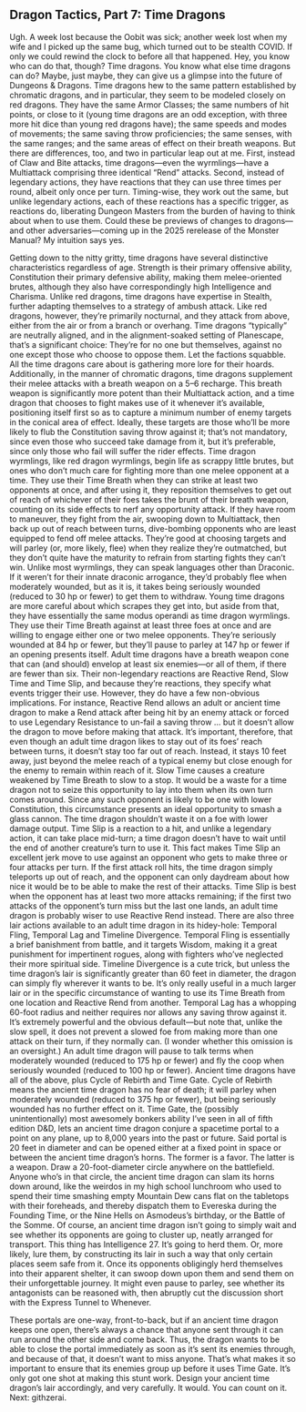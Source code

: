 ## Dragon Tactics, Part 7: Time Dragons


Ugh. A week lost because the Oobit was sick; another week lost when my wife and I picked up the same bug, which turned out to be stealth COVID. If only we could rewind the clock to before all that happened. Hey, you know who can do that, though? Time dragons.
You know what else time dragons can do? Maybe, just maybe, they can give us a glimpse into the future of Dungeons & Dragons.
Time dragons hew to the same pattern established by chromatic dragons, and in particular, they seem to be modeled closely on red dragons. They have the same Armor Classes; the same numbers of hit points, or close to it (young time dragons are an odd exception, with three more hit dice than young red dragons have); the same speeds and modes of movements; the same saving throw proficiencies; the same senses, with the same ranges; and the same areas of effect on their breath weapons.
But there are differences, too, and two in particular leap out at me. First, instead of Claw and Bite attacks, time dragons—even the wyrmlings—have a Multiattack comprising three identical “Rend” attacks. Second, instead of legendary actions, they have reactions that they can use three times per round, albeit only once per turn. Timing-wise, they work out the same, but unlike legendary actions, each of these reactions has a specific trigger, as reactions do, liberating Dungeon Masters from the burden of having to think about when to use them. Could these be previews of changes to dragons—and other adversaries—coming up in the 2025 rerelease of the Monster Manual? My intuition says yes.

Getting down to the nitty gritty, time dragons have several distinctive characteristics regardless of age. Strength is their primary offensive ability, Constitution their primary defensive ability, making them melee-oriented brutes, although they also have correspondingly high Intelligence and Charisma. Unlike red dragons, time dragons have expertise in Stealth, further adapting themselves to a strategy of ambush attack. Like red dragons, however, they’re primarily nocturnal, and they attack from above, either from the air or from a branch or overhang. Time dragons “typically” are neutrally aligned, and in the alignment-soaked setting of Planescape, that’s a significant choice: They’re for no one but themselves, against no one except those who choose to oppose them. Let the factions squabble. All the time dragons care about is gathering more lore for their hoards.
Additionally, in the manner of chromatic dragons, time dragons supplement their melee attacks with a breath weapon on a 5–6 recharge. This breath weapon is significantly more potent than their Multiattack action, and a time dragon that chooses to fight makes use of it whenever it’s available, positioning itself first so as to capture a minimum number of enemy targets in the conical area of effect. Ideally, these targets are those who’ll be more likely to flub the Constitution saving throw against it; that’s not mandatory, since even those who succeed take damage from it, but it’s preferable, since only those who fail will suffer the rider effects.
Time dragon wyrmlings, like red dragon wyrmlings, begin life as scrappy little brutes, but ones who don’t much care for fighting more than one melee opponent at a time. They use their Time Breath when they can strike at least two opponents at once, and after using it, they reposition themselves to get out of reach of whichever of their foes takes the brunt of their breath weapon, counting on its side effects to nerf any opportunity attack. If they have room to maneuver, they fight from the air, swooping down to Multiattack, then back up out of reach between turns, dive-bombing opponents who are least equipped to fend off melee attacks. They’re good at choosing targets and will parley (or, more likely, flee) when they realize they’re outmatched, but they don’t quite have the maturity to refrain from starting fights they can’t win. Unlike most wyrmlings, they can speak languages other than Draconic.
If it weren’t for their innate draconic arrogance, they’d probably flee when moderately wounded, but as it is, it takes being seriously wounded (reduced to 30 hp or fewer) to get them to withdraw.
Young time dragons are more careful about which scrapes they get into, but aside from that, they have essentially the same modus operandi as time dragon wyrmlings. They use their Time Breath against at least three foes at once and are willing to engage either one or two melee opponents. They’re seriously wounded at 84 hp or fewer, but they’ll pause to parley at 147 hp or fewer if an opening presents itself.
Adult time dragons have a breath weapon cone that can (and should) envelop at least six enemies—or all of them, if there are fewer than six. Their non-legendary reactions are Reactive Rend, Slow Time and Time Slip, and because they’re reactions, they specify what events trigger their use. However, they do have a few non-obvious implications.
For instance, Reactive Rend allows an adult or ancient time dragon to make a Rend attack after being hit by an enemy attack or forced to use Legendary Resistance to un-fail a saving throw … but it doesn’t allow the dragon to move before making that attack. It’s important, therefore, that even though an adult time dragon likes to stay out of its foes’ reach between turns, it doesn’t stay too far out of reach. Instead, it stays 10 feet away, just beyond the melee reach of a typical enemy but close enough for the enemy to remain within reach of it.
Slow Time causes a creature weakened by Time Breath to slow to a stop. It would be a waste for a time dragon not to seize this opportunity to lay into them when its own turn comes around. Since any such opponent is likely to be one with lower Constitution, this circumstance presents an ideal opportunity to smash a glass cannon. The time dragon shouldn’t waste it on a foe with lower damage output.
Time Slip is a reaction to a hit, and unlike a legendary action, it can take place mid-turn; a time dragon doesn’t have to wait until the end of another creature’s turn to use it. This fact makes Time Slip an excellent jerk move to use against an opponent who gets to make three or four attacks per turn. If the first attack roll hits, the time dragon simply teleports up out of reach, and the opponent can only daydream about how nice it would be to be able to make the rest of their attacks. Time Slip is best when the opponent has at least two more attacks remaining; if the first two attacks of the opponent’s turn miss but the last one lands, an adult time dragon is probably wiser to use Reactive Rend instead.
There are also three lair actions available to an adult time dragon in its hidey-hole: Temporal Fling, Temporal Lag and Timeline Divergence. Temporal Fling is essentially a brief banishment from battle, and it targets Wisdom, making it a great punishment for impertinent rogues, along with fighters who’ve neglected their more spiritual side. Timeline Divergence is a cute trick, but unless the time dragon’s lair is significantly greater than 60 feet in diameter, the dragon can simply fly wherever it wants to be. It’s only really useful in a much larger lair or in the specific circumstance of wanting to use its Time Breath from one location and Reactive Rend from another. Temporal Lag has a whopping 60-foot radius and neither requires nor allows any saving throw against it. It’s extremely powerful and the obvious default—but note that, unlike the slow spell, it does not prevent a slowed foe from making more than one attack on their turn, if they normally can. (I wonder whether this omission is an oversight.)
An adult time dragon will pause to talk terms when moderately wounded (reduced to 175 hp or fewer) and fly the coop when seriously wounded (reduced to 100 hp or fewer).
Ancient time dragons have all of the above, plus Cycle of Rebirth and Time Gate. Cycle of Rebirth means the ancient time dragon has no fear of death; it will parley when moderately wounded (reduced to 375 hp or fewer), but being seriously wounded has no further effect on it.
Time Gate, the (possibly unintentionally) most awesomely bonkers ability I’ve seen in all of fifth edition D&D, lets an ancient time dragon conjure a spacetime portal to a point on any plane, up to 8,000 years into the past or future. Said portal is 20 feet in diameter and can be opened either at a fixed point in space or between the ancient time dragon’s horns. The former is a favor. The latter is a weapon. Draw a 20-foot-diameter circle anywhere on the battlefield. Anyone who’s in that circle, the ancient time dragon can slam its horns down around, like the weirdos in my high school lunchroom who used to spend their time smashing empty Mountain Dew cans flat on the tabletops with their foreheads, and thereby dispatch them to Evereska during the Founding Time, or the Nine Hells on Asmodeus’s birthday, or the Battle of the Somme.
Of course, an ancient time dragon isn’t going to simply wait and see whether its opponents are going to cluster up, neatly arranged for transport. This thing has Intelligence 27. It’s going to herd them. Or, more likely, lure them, by constructing its lair in such a way that only certain places seem safe from it. Once its opponents obligingly herd themselves into their apparent shelter, it can swoop down upon them and send them on their unforgettable journey. It might even pause to parley, see whether its antagonists can be reasoned with, then abruptly cut the discussion short with the Express Tunnel to Whenever.

These portals are one-way, front-to-back, but if an ancient time dragon keeps one open, there’s always a chance that anyone sent through it can run around the other side and come back. Thus, the dragon wants to be able to close the portal immediately as soon as it’s sent its enemies through, and because of that, it doesn’t want to miss anyone. That’s what makes it so important to ensure that its enemies group up before it uses Time Gate. It’s only got one shot at making this stunt work. Design your ancient time dragon’s lair accordingly, and very carefully. It would. You can count on it.
Next: githzerai.
